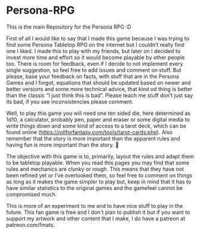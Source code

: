 # Persona-RPG
This is the main Repository for the Persona RPG :D

First of all I would like to say that I made this game because I was trying to find some Persona Tabletop RPG on the internet but I couldn’t really find one I liked. I made this to play with my friends, but later on I decided to invest more time and effort so it would become playable by other people too. There is room for feedback, even if I decide to not implement every single suggestion, so feel free to add issues and comment on stuff. But please, base your feedback on facts, with stuff that are in the Persona Games and I forgot, equations that should be updated based on newer and better versions and some more technical advice, that kind od thing is better than the classic “I just think this is bad”. Please teach me stuff don’t just say its bad, if you see inconsistencies please comment.


Well, to play this game you will need one ten sided die, here determined as 1d10, a calculator, probably pen, paper and eraser or some digital media to write things down and some kind of access to a tarot deck, which can be found online (https://rollforfantasy.com/tools/tarot-cards.php). Also remember that the story is more important than the apparent rules and having fun is more important than the story. 


The objective with this game is to, primarily, layout the rules and adapt them to be tabletop playable. When you read this pages you may find that some rules and mechanics are clunky or rough. This means that they have not been refined yet or I’ve overlooked them, so feel free to comment on things as long as it makes the game simpler to play but, keep in mind that it has to have similar statistics to the original games and the gamefeel cannot be compromised much.

This is more of an experiment to me and to have nice stuff to play in the future. This fan game is free and I don't plan to publish it but if you want to support my artwork and other content that I make, I do have a patreon at patreon.com/fmats.

